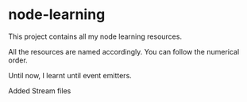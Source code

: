 # node-learning

This project contains all my node learning resources.

All the resources are named accordingly. You can follow the numerical order.

Until now, I learnt until event emitters.

Added Stream files
